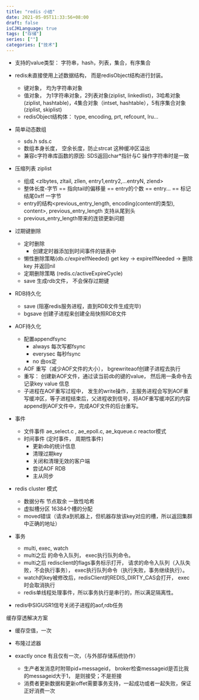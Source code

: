 ```yaml
---
title: "redis 小结"
date: 2021-05-05T11:33:56+08:00
draft: false
isCJKLanguage: true
tags: ["存储"]
series: [""]
categories: ["技术"]
---
```


+ 支持的value类型： 字符串，hash，列表，集合，有序集合
+ redis未直接使用上述数据结构， 而是redisObject结构进行封装。
    + 键对象， 均为字符串对象
    + 值对象， 为1字符串对象，2列表对象(ziplist, linkedlist)，3哈希对象(ziplist, hashtable)，4集合对象（intset, hashtable），5有序集合对象(ziplist, skiplist)
    + redisObject结构体： type, encoding, prt, refcount, lru...

+ 简单动态数组
    + sds.h sds.c
    + 数组本身长度， 空余长度，防止strcat 这种缓冲区溢出
    + 兼容c字符串库函数的原因: SDS返回char*指针与C 操作字符串时是一致
  
+ 压缩列表 ziplist
    + 组成 <zlbytes, zltail, zllen, entry1,entry2,...entryN, zlend>
    + 整体长度-字节 == 指向tail的偏移量 == entry的个数 == entry... == 标记结尾0xff 一字节
    + entry的结构<previous_entry_length, encoding(content的类型), content>, previous_entry_length 支持从尾到头
    + previous_entry_length带来的连锁更新问题

+ 过期键删除
    + 定时删除
        + 创建定时器添加到时间事件的链表中
    + 懒性删除策略(db.c/expireIfNeeded) get key -> expireIfNeeded -> 删除key 并返回nil
    + 定期删除策略 (redis.c/activeExpireCycle)
    + save 生成rdb文件， 不会保存过期键

+ RDB持久化
    + save (阻塞redis服务进程，直到RDB文件生成完毕) 
    + bgsave 创建子进程来创建全局快照RDB文件


+ AOF持久化
    + 配置appendfsync
        + always 每次写都fsync
        + everysec 每秒fsync
        + no  由os定
    + AOF 重写（减少AOF文件的大小）， bgrewriteaof创建子进程去执行
    + 重写： 创建新AOF文件，通过读当前db的键的value， 然后用一条命令去记录key value 信息
    + 子进程在AOF重写过程中， 发生的write操作，主服务进程会写到AOF重写缓冲区，等子进程结束后，父进程收到信号，将AOF重写缓冲区的内容append到AOF文件中，完成AOF文件的后台重写。

+ 事件
    + 文件事件 ae_select.c , ae_epoll.c, ae_kqueue.c reactor模式
    + 时间事件 (定时事件， 周期性事件)
        + 更新db的统计信息
        + 清理过期key
        + 关闭和清理无效的客户端
        + 尝试AOF RDB
        + 主从同步

+ redis cluster 模式
    + 数据分布 节点取余  一致性哈希
    + 虚拟槽分区 16384个槽的分配
    + moved错误（请求a到机器上，但机器存放该key对应的槽，所以返回集群中正确的地址）

+ 事务
    + multi, exec, watch
    + multi之后 的命令入队列， exec执行队列命令。
    + multi之后 redisclient的flags事务标示打开， 请求的命令入队列（入队失败，不会执行事务）， exec执行队列命令（执行失败，事务继续执行）。
    + watch的key被修改后，redisClient的REDIS_DIRTY_CAS会打开， exec时会取消执行
    + redis单线程处理事件，所以事务执行是串行的，所以满足隔离性。

+ redis中SIGUSR1信号关闭子进程的aof,rdb任务

缓存穿透解决方案
+ 缓存空值，一次
+ 布隆过滤器

+ exactly once 有且仅有一次，（与外部存储系统协作）
  + 生产者发消息时附带pid+messageid， broker检查messageid是否比我的messageid大于1， 是则接受；不是拒接
  + 消费者更新数据和更新offet需要事务支持，一起成功或者一起失败，保证正好消费一次